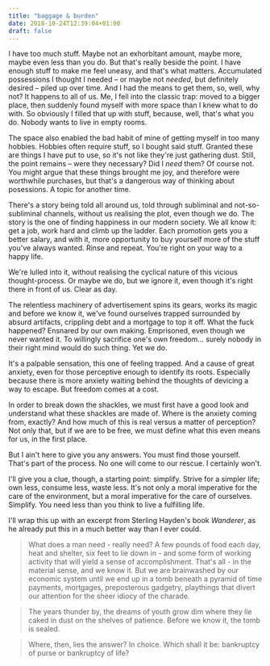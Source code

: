 ```yaml
---
title: "baggage & burden"
date: 2018-10-24T12:39:04+01:00
draft: false
---
```


I have too much stuff. Maybe not an exhorbitant amount, maybe more, maybe even less than you do. But that's really beside the point. I have enough stuff to make me feel uneasy, and that's what matters. Accumulated possessions I thought I needed – or maybe not _needed_, but definitely desired – piled up over time. And I had the means to get them, so, well, why not? It happens to all of us. Me, I fell into the classic trap: moved to a bigger place, then suddenly found myself with more space than I knew what to do with. So obviously I filled that up with stuff, because, well, that's what you do. Nobody wants to live in empty rooms.

The space also enabled the bad habit of mine of getting myself in too many hobbies. Hobbies often require stuff, so I bought said stuff. Granted these are things I have put to use, so it's not like they're just gathering dust. Still, the point remains – were they necessary? Did I _need_ them? Of course not. You might argue that these things brought me joy, and therefore were worthwhile purchases, but that's a dangerous way of thinking about posessions. A topic for another time.

There's a story being told all around us, told through subliminal and not-so-subliminal channels, without us realising the plot, even though we do. The story is the one of finding happiness in our modern society. We all know it: get a job, work hard and climb up the ladder. Each promotion gets you a better salary, and with it, more opportunity to buy yourself more of the stuff you've always wanted. Rinse and repeat. You're right on your way to a happy life.

We're lulled into it, without realising the cyclical nature of this vicious thought-process. Or maybe we do, but we ignore it, even though it's right there in front of us. Clear as day.

The relentless machinery of advertisement spins its gears, works its magic and before we know it, we've found ourselves trapped surrounded by absurd artifacts, crippling debt and a mortgage to top it off. What the fuck happened? Ensnared by our own making. Emprisoned, even though we never wanted it. To willingly sacrifice one's own freedom... surely nobody in their right mind would do such thing. Yet we do.

It's a palpable sensation, this one of feeling trapped. And a cause of great anxiety, even for those perceptive enough to identify its roots. Especially because there is more anxiety waiting behind the thoughts of devicing a way to escape. But freedom comes at a cost.

In order to break down the shackles, we must first have a good look and understand what these shackles are made of. Where is the anxiety coming from, exactly? And how much of this is real versus a matter of perception? Not only that, but if we are to be free, we must define what this even means for us, in the first place.

But I ain't here to give you any answers. You must find those yourself. That's part of the process. No one will come to our rescue. I certainly won't.

I'll give you a clue, though, a starting point: simplify. Strive for a simpler life; own less, consume less, waste less. It's not only a moral imperative for the care of the environment, but a moral imperative for the care of ourselves. Simplify. You need less than you think to live a fulfilling life.

I'll wrap this up with an excerpt from Sterling Hayden's book _Wanderer_, as he already put this in a much better way than I ever could.

>What does a man need - really need? A few pounds of food each day, heat and shelter, six feet to lie down in - and some form of working activity that will yield a sense of accomplishment. That's all - in the material sense, and we know it. But we are brainwashed by our economic system until we end up in a tomb beneath a pyramid of time payments, mortgages, preposterous gadgetry, playthings that divert our attention for the sheer idiocy of the charade.

>The years thunder by, the dreams of youth grow dim where they lie caked in dust on the shelves of patience. Before we know it, the tomb is sealed.

>Where, then, lies the answer? In choice. Which shall it be: bankruptcy of purse or bankruptcy of life?
